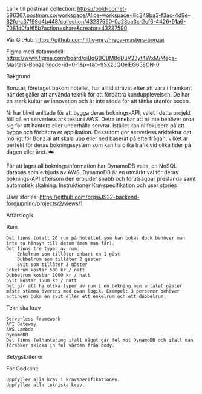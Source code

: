 Länk till postman collection: https://bold-comet-596367.postman.co/workspace/Alice-workspace~8c349ba3-f3ac-4d9e-82fc-c37198d4b448/collection/43237590-0a28ca3c-2cf6-4426-91a6-7081d0faf65b?action=share&creator=43237590

Vår GitHub: https://github.com/little-mry/mega-masters-bonzai

Figma med datamodell: https://www.figma.com/board/oiBqGBCBM8oDuV33yt4WxM/Mega-Masters-Bonzai?node-id=0-1&p=f&t=9SXzJQQelEG658CN-0

Bakgrund

Bonz.ai, företaget bakom hotellet, har alltid strävat efter att vara i framkant när det gäller att använda teknik för att förbättra kundupplevelsen. De har en stark kultur av innovation och är inte rädda för att tänka utanför boxen.

Ni har blivit anlitade för att bygga deras boknings-API, valet i detta projekt föll på en serverless arkitektur i AWS. Detta innebär att ni inte behöver oroa sig för att hantera eller underhålla servrar. Istället kan ni fokusera på att bygga och förbättra er applikation. Dessutom gör serverless arkitektur det möjligt för Bonz.ai att skala upp eller ned baserat på efterfrågan, vilket är perfekt för deras bokningssystem som kan ha olika trafik vid olika tider på dagen eller året. ☁️

För att lagra all bokningsinformation har DynamoDB valts, en NoSQL databas som erbjuds av AWS. DynamoDB är en utmärkt val för deras boknings-API eftersom den erbjuder snabb och förutsägbar prestanda samt automatisk skalning.
Instruktioner
Kravspecifikation och user stories

User stories: https://github.com/orgs/JS22-backend-fordjupning/projects/2/views/1

Affärslogik

Rum

    Det finns totalt 20 rum på hotellet som kan bokas dock behöver man inte ta hänsyn till datum (men man får).
    Det finns tre typer av rum:
        Enkelrum som tillåter enbart en 1 gäst
        Dubbelrum som tillåter 2 gäster
        Svit som tillåter 3 gäster
    Enkelrum kostar 500 kr / natt
    Dubbelrum kostar 1000 kr / natt
    Svit kostar 1500 kr / natt
    Det går att ha olika typer av rum i en bokning men antalet gäster måste stämma överens med ovan logik. Exempel: 3 personer behöver antingen boka en svit eller ett enkelrum och ett dubbelrum.

Tekniska krav

    Serverless framework
    API Gateway
    AWS Lambda
    DynamoDB
    Det finns felhantering ifall något går fel mot DynamoDB och ifall man försöker skicka in fel värden från body.

Betygskriterier

För Godkänt:

    Uppfyller alla krav i kravspecifikationen.
    Uppfyller alla tekniska krav.
